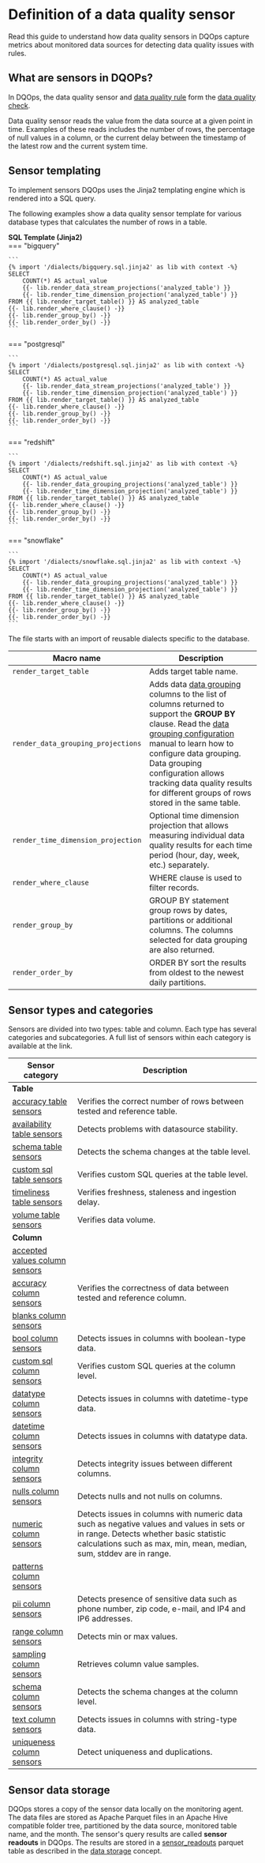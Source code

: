 # Definition of a data quality sensor
Read this guide to understand how data quality sensors in DQOps capture metrics about monitored data sources for detecting data quality issues with rules.

## What are sensors in DQOPs?

In DQOps, the data quality sensor and [data quality rule](definition-of-data-quality-rules.md) form the [data quality check](definition-of-data-quality-checks/index.md).

Data quality sensor reads the value from the data source at a given point in time. Examples of these reads includes the
number of rows, the percentage of null values in a column, or the current delay between the timestamp of the latest row
and the current system time.

## Sensor templating

To implement sensors DQOps uses the Jinja2 templating engine which is rendered into a SQL query.

The following examples show a data quality sensor template for various database types that calculates the number of rows
in a table.

**SQL Template (Jinja2)**  
=== "bigquery"

    ```
    {% import '/dialects/bigquery.sql.jinja2' as lib with context -%}
    SELECT
        COUNT(*) AS actual_value
        {{- lib.render_data_stream_projections('analyzed_table') }}
        {{- lib.render_time_dimension_projection('analyzed_table') }}
    FROM {{ lib.render_target_table() }} AS analyzed_table
    {{- lib.render_where_clause() -}}
    {{- lib.render_group_by() -}}
    {{- lib.render_order_by() -}}
    ```
=== "postgresql"

    ```
    {% import '/dialects/postgresql.sql.jinja2' as lib with context -%}
    SELECT
        COUNT(*) AS actual_value
        {{- lib.render_data_stream_projections('analyzed_table') }}
        {{- lib.render_time_dimension_projection('analyzed_table') }}
    FROM {{ lib.render_target_table() }} AS analyzed_table
    {{- lib.render_where_clause() -}}
    {{- lib.render_group_by() -}}
    {{- lib.render_order_by() -}}
    ```
=== "redshift"

    ```
    {% import '/dialects/redshift.sql.jinja2' as lib with context -%}
    SELECT
        COUNT(*) AS actual_value
        {{- lib.render_data_grouping_projections('analyzed_table') }}
        {{- lib.render_time_dimension_projection('analyzed_table') }}
    FROM {{ lib.render_target_table() }} AS analyzed_table
    {{- lib.render_where_clause() -}}
    {{- lib.render_group_by() -}}
    {{- lib.render_order_by() -}}
    ```
=== "snowflake"

    ```
    {% import '/dialects/snowflake.sql.jinja2' as lib with context -%}
    SELECT
        COUNT(*) AS actual_value
        {{- lib.render_data_grouping_projections('analyzed_table') }}
        {{- lib.render_time_dimension_projection('analyzed_table') }}
    FROM {{ lib.render_target_table() }} AS analyzed_table
    {{- lib.render_where_clause() -}}
    {{- lib.render_group_by() -}}
    {{- lib.render_order_by() -}}
    ```
The file starts with an import of reusable dialects specific to the database.


| Macro name                         | Description                                                                                                                                                                                                                                                                                                                                                                                                                  |
|------------------------------------|------------------------------------------------------------------------------------------------------------------------------------------------------------------------------------------------------------------------------------------------------------------------------------------------------------------------------------------------------------------------------------------------------------------------------|
| `render_target_table`              | Adds target table name.                                                                                                                                                                                                                                                                                                                                                                                                      |
| `render_data_grouping_projections` | Adds data [data grouping](measuring-data-quality-with-data-grouping.md) columns to the list of columns returned to support the **GROUP BY** clause. Read the [data grouping configuration](../working-with-dqo/set-up-data-grouping-for-data-quality-checks.md) manual to learn how to configure data grouping. Data grouping configuration allows tracking data quality results for different groups of rows stored in the same table. |
| `render_time_dimension_projection` | Optional time dimension projection that allows measuring individual data quality results for each time period (hour, day, week, etc.) separately.                                                                                                                                                                                                                                                                            |
| `render_where_clause`              | WHERE clause is used to filter records.                                                                                                                                                                                                                                                                                                                                                                                      |
| `render_group_by`                  | GROUP BY statement group rows by dates, partitions or additional columns. The columns selected for data grouping are also returned.                                                                                                                                                                                                                                                                                          |
| `render_order_by`                  | ORDER BY sort the results from oldest to the newest daily partitions.                                                                                                                                                                                                                                                                                                                                                        |


## Sensor types and categories

Sensors are divided into two types: table and column. Each type has several categories and subcategories.
A full list of sensors within each category is available at the link.
 
| Sensor category                                                                                    | Description                                                                                                                                                                                                |
|----------------------------------------------------------------------------------------------------|------------------------------------------------------------------------------------------------------------------------------------------------------------------------------------------------------------|
| **Table**                                                                                          |                                                                                                                                                                                                            |
| [accuracy table sensors](../reference/sensors/table/accuracy-table-sensors.md)                  | Verifies the correct number of rows between tested and reference table.                                                                                                                                    |
| [availability table sensors](../reference/sensors/table/availability-table-sensors.md)          | Detects problems with datasource stability.                                                                                                                                                                |
| [schema table sensors](../reference/sensors/table/schema-table-sensors.md)                      | Detects the schema changes at the table level.                                                                                                                                                             |
| [custom sql table sensors](../reference/sensors/table/custom_sql-table-sensors.md)              | Verifies custom SQL queries at the table level.                                                                                                                                                            |
| [timeliness table sensors](../reference/sensors/table/timeliness-table-sensors.md)              | Verifies freshness, staleness and ingestion delay.                                                                                                                                                         |
| [volume table sensors](../reference/sensors/table/volume-table-sensors.md)                      | Verifies data volume.                                                                                                                                                                                      |
| **Column**                                                                                         |                                                                                                                                                                                                            |
| [accepted values column sensors](../reference/sensors/column/accepted_values-column-sensors.md) |                                                                                                                                                                                                            |
| [accuracy column sensors](../reference/sensors/column/accuracy-column-sensors.md)               | Verifies the correctness of data between tested and reference column.                                                                                                                                      |
| [blanks column sensors](../reference/sensors/column/blanks-column-sensors.md)                   |                                                                                                                                                                                                            |
| [bool column sensors](../reference/sensors/column/bool-column-sensors.md)                       | Detects issues in columns with boolean-type data.                                                                                                                                                          |
| [custom sql column sensors](../reference/sensors/column/custom_sql-column-sensors.md)           | Verifies custom SQL queries at the column level.                                                                                                                                                           |
| [datatype column sensors](../reference/sensors/column/datatype-column-sensors.md)               | Detects issues in columns with datetime-type data.                                                                                                                                                         |
| [datetime column sensors](../reference/sensors/column/datetime-column-sensors.md)               | Detects issues in columns with datatype data.                                                                                                                                                              |
| [integrity column sensors](../reference/sensors/column/integrity-column-sensors.md)             | Detects integrity issues between different columns.                                                                                                                                                        |
| [nulls column sensors](../reference/sensors/column/nulls-column-sensors.md)                     | Detects nulls and not nulls on columns.                                                                                                                                                                    |
| [numeric column sensors](../reference/sensors/column/numeric-column-sensors.md)                 | Detects issues in columns with numeric data such as negative values and values in sets or in range. Detects whether basic statistic calculations such as max, min, mean, median, sum, stddev are in range. |
| [patterns column sensors](../reference/sensors/column/patterns-column-sensors.md)               |                                                                                                                                                                                                            |
| [pii column sensors](../reference/sensors/column/pii-column-sensors.md)                         | Detects presence of sensitive data such as phone number, zip code, e-mail, and IP4 and IP6 addresses.                                                                                                      |
| [range column sensors](../reference/sensors/column/range-column-sensors.md)                     | Detects min or max values.                                                                                                                                                                                 |
| [sampling column sensors](../reference/sensors/column/sampling-column-sensors.md)               | Retrieves column value samples.                                                                                                                                                                            |
| [schema column sensors](../reference/sensors/column/schema-column-sensors.md)                   | Detects the schema changes at the column level.                                                                                                                                                            |
| [text column sensors](../reference/sensors/column/text-column-sensors.md)                       | Detects issues in columns with string-type data.                                                                                                                                                           |
| [uniqueness column sensors](../reference/sensors/column/uniqueness-column-sensors.md)           | Detect uniqueness and duplications.                                                                                                                                                                        |


## Sensor data storage

DQOps stores a copy of the sensor data locally on the monitoring agent. The data files are stored as Apache Parquet files
in an Apache Hive compatible folder tree, partitioned by the data source, monitored table name, and the month.
The sensor's query results are called **sensor readouts** in DQOps. The results are stored
in a [sensor_readouts](../reference/parquetfiles/sensor_readouts.md) parquet table as described in
the [data storage](data-storage-of-data-quality-results.md) concept.


